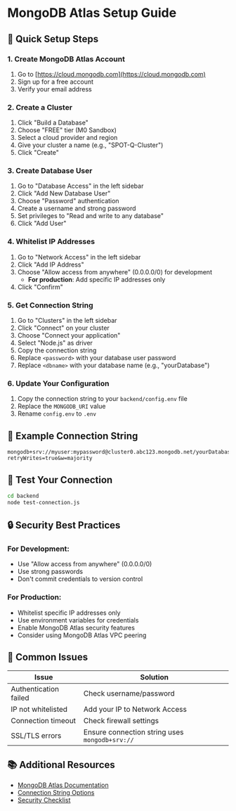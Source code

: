 # MongoDB Atlas Setup Guide

## 🚀 Quick Setup Steps

### 1. Create MongoDB Atlas Account
1. Go to [https://cloud.mongodb.com](https://cloud.mongodb.com)
2. Sign up for a free account
3. Verify your email address

### 2. Create a Cluster
1. Click "Build a Database"
2. Choose "FREE" tier (M0 Sandbox)
3. Select a cloud provider and region
4. Give your cluster a name (e.g., "SPOT-Q-Cluster")
5. Click "Create"

### 3. Create Database User
1. Go to "Database Access" in the left sidebar
2. Click "Add New Database User"
3. Choose "Password" authentication
4. Create a username and strong password
5. Set privileges to "Read and write to any database"
6. Click "Add User"

### 4. Whitelist IP Addresses
1. Go to "Network Access" in the left sidebar
2. Click "Add IP Address"
3. Choose "Allow access from anywhere" (0.0.0.0/0) for development
   - **For production**: Add specific IP addresses only
4. Click "Confirm"

### 5. Get Connection String
1. Go to "Clusters" in the left sidebar
2. Click "Connect" on your cluster
3. Choose "Connect your application"
4. Select "Node.js" as driver
5. Copy the connection string
6. Replace `<password>` with your database user password
7. Replace `<dbname>` with your database name (e.g., "yourDatabase")

### 6. Update Your Configuration
1. Copy the connection string to your `backend/config.env` file
2. Replace the `MONGODB_URI` value
3. Rename `config.env` to `.env`

## 🔧 Example Connection String
```
mongodb+srv://myuser:mypassword@cluster0.abc123.mongodb.net/yourDatabase?retryWrites=true&w=majority
```

## 🧪 Test Your Connection
```bash
cd backend
node test-connection.js
```

## 🔒 Security Best Practices

### For Development:
- Use "Allow access from anywhere" (0.0.0.0/0)
- Use strong passwords
- Don't commit credentials to version control

### For Production:
- Whitelist specific IP addresses only
- Use environment variables for credentials
- Enable MongoDB Atlas security features
- Consider using MongoDB Atlas VPC peering

## 🚨 Common Issues

| Issue | Solution |
|-------|----------|
| Authentication failed | Check username/password |
| IP not whitelisted | Add your IP to Network Access |
| Connection timeout | Check firewall settings |
| SSL/TLS errors | Ensure connection string uses `mongodb+srv://` |

## 📚 Additional Resources
- [MongoDB Atlas Documentation](https://docs.atlas.mongodb.com/)
- [Connection String Options](https://docs.mongodb.com/manual/reference/connection-string/)
- [Security Checklist](https://docs.atlas.mongodb.com/security-checklist/)
